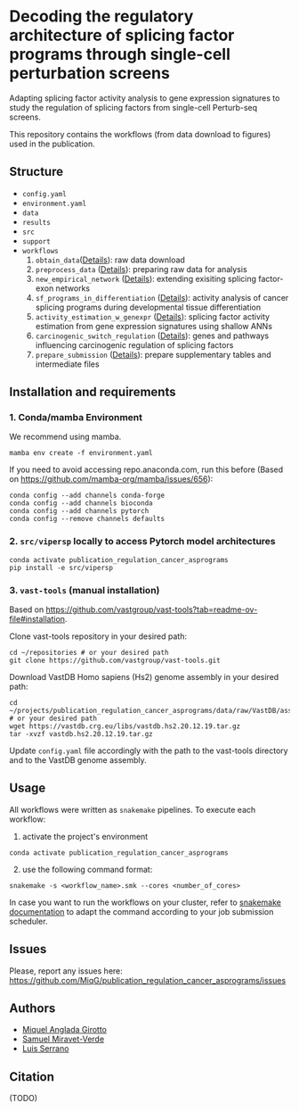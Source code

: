 # Decoding the regulatory architecture of splicing factor programs through single-cell perturbation screens

Adapting splicing factor activity analysis to gene expression signatures to study the regulation of splicing factors from single-cell Perturb-seq screens.

This repository contains the workflows (from data download to figures) used in the publication.

## Structure
- `config.yaml`
- `environment.yaml`
- `data`
- `results`
- `src`
- `support`
- `workflows`
    1. `obtain_data`([Details](https://github.com/MiqG/publication_regulation_cancer_asprograms/tree/master/workflows/01-obtain_data)): raw data download
    2. `preprocess_data` ([Details](https://github.com/MiqG/publication_regulation_cancer_asprograms/tree/master/workflows/02-preprocess_data)): preparing raw data for analysis
    3. `new_empirical_network` ([Details](https://github.com/MiqG/publication_regulation_cancer_asprograms/tree/master/workflows/03-new_empirical_network)): extending exisiting splicing factor-exon networks
    4. `sf_programs_in_differentiation` ([Details](https://github.com/MiqG/publication_regulation_cancer_asprograms/tree/master/workflows/04-sf_programs_in_differentiation)): activity analysis of cancer splicing programs during developmental tissue differentiation
    5. `activity_estimation_w_genexpr` ([Details](https://github.com/MiqG/publication_regulation_cancer_asprograms/tree/master/workflows/05-activity_estimation_w_genexpr)): splicing factor activity estimation from gene expression signatures using shallow ANNs
    6. `carcinogenic_switch_regulation` ([Details](https://github.com/MiqG/publication_regulation_cancer_asprograms/tree/master/workflows/06-carcinogenic_switch_regulation)): genes and pathways influencing carcinogenic regulation of splicing factors
    7. `prepare_submission` ([Details](https://github.com/MiqG/publication_regulation_cancer_asprograms/tree/master/workflows/07-prepare_submission)): prepare supplementary tables and intermediate files

## Installation and requirements
### 1. Conda/mamba Environment

We recommend using mamba.

```shell
mamba env create -f environment.yaml
```

If you need to avoid accessing repo.anaconda.com, run this before (Based on https://github.com/mamba-org/mamba/issues/656):
```shell
conda config --add channels conda-forge
conda config --add channels bioconda
conda config --add channels pytorch
conda config --remove channels defaults
```

### 2. `src/vipersp` locally to access Pytorch model architectures

```shell
conda activate publication_regulation_cancer_asprograms
pip install -e src/vipersp
```

### 3. `vast-tools` (manual installation)
Based on https://github.com/vastgroup/vast-tools?tab=readme-ov-file#installation.

Clone vast-tools repository in your desired path:
```{shell}
cd ~/repositories # or your desired path
git clone https://github.com/vastgroup/vast-tools.git
```

Download VastDB Homo sapiens (Hs2) genome assembly in your desired path:
```{shell}
cd ~/projects/publication_regulation_cancer_asprograms/data/raw/VastDB/assemblies # or your desired path
wget https://vastdb.crg.eu/libs/vastdb.hs2.20.12.19.tar.gz
tar -xvzf vastdb.hs2.20.12.19.tar.gz
```

Update `config.yaml` file accordingly with the path to the vast-tools directory and to the VastDB genome assembly.

## Usage
All workflows were written as `snakemake` pipelines. To execute each workflow:

1. activate the project's environment
```{shell}
conda activate publication_regulation_cancer_asprograms
```

2. use the following command format:
```{shell}
snakemake -s <workflow_name>.smk --cores <number_of_cores>
```

In case you want to run the workflows on your cluster, refer to [snakemake documentation](https://snakemake.readthedocs.io/en/stable/executing/cluster.html) to adapt the command according to your job submission scheduler.


## Issues
Please, report any issues here: https://github.com/MiqG/publication_regulation_cancer_asprograms/issues


## Authors
- [Miquel Anglada Girotto](https://orcid.org/0000-0003-1885-8649)
- [Samuel Miravet-Verde](https://orcid.org/0000-0002-1542-5912)
- [Luis Serrano](https://orcid.org/0000-0002-5276-1392)


## Citation
(TODO)